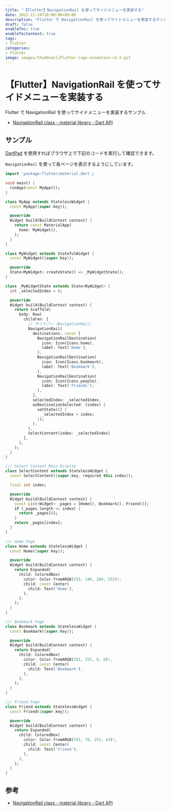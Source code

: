 ```yaml
---
title: "【Flutter】NavigationRail を使ってサイドメニューを実装する"
date: 2022-11-24T18:00:00+09:00
description: "Flutter で NavigationRail を使ってサイドメニューを実装するサンプル"
draft: false
enableToc: true
enableTocContent: true
tags: 
- Flutter
categories: 
- Flutter
image: images/thumbnail/Flutter-logo-animation-v1-2.gif
---
```


# 【Flutter】NavigationRail を使ってサイドメニューを実装する
Flutter で NavigationRail を使ってサイドメニューを実装するサンプル
* <a href="https://api.flutter.dev/flutter/material/NavigationRail-class.html" target="_blank" rel="nofollow noopener">NavigationRail class - material library - Dart API</a>

## サンプル
<a href="https://dartpad.dev/" target="_blank" rel="nofollow noopener">DartPad</a> を使用すればブラウザ上で下記のコードを実行して確認できます。

`NavigationRail` を使って各ページを表示するようにしています。

```dart:lib/main.dart
import 'package:flutter/material.dart';

void main() {
  runApp(const MyApp());
}

class MyApp extends StatelessWidget {
  const MyApp({super.key});

  @override
  Widget build(BuildContext context) {
    return const MaterialApp(
      home: MyWidget(),
    );
  }
}

class MyWidget extends StatefulWidget {
  const MyWidget({super.key});

  @override
  State<MyWidget> createState() => _MyWidgetState();
}

class _MyWidgetState extends State<MyWidget> {
  int _selectedIndex = 0;

  @override
  Widget build(BuildContext context) {
    return Scaffold(
      body: Row(
        children: [
          // サイドバー（NavigationRail）
          NavigationRail(
            destinations: const [
              NavigationRailDestination(
                icon: Icon(Icons.home),
                label: Text('Home'),
              ),
              NavigationRailDestination(
                icon: Icon(Icons.bookmark),
                label: Text('Bookmark'),
              ),
              NavigationRailDestination(
                icon: Icon(Icons.people),
                label: Text('Friends'),
              ),
            ],
            selectedIndex: _selectedIndex,
            onDestinationSelected: (index) {
              setState(() {
                _selectedIndex = index;
              });
            },
          ),
          SelectContent(index: _selectedIndex)
        ],
      ),
    );
  }
}

/// Select Content Main Display
class SelectContent extends StatelessWidget {
  const SelectContent({super.key, required this.index});

  final int index;

  @override
  Widget build(BuildContext context) {
    const List<Widget> _pages = [Home(), Bookmark(), Friend()];
    if (_pages.length <= index) {
      return _pages[0];
    }
    return _pages[index];
  }
}

/// Home Page
class Home extends StatelessWidget {
  const Home({super.key});

  @override
  Widget build(BuildContext context) {
    return Expanded(
      child: ColoredBox(
        color: Color.fromARGB(255, 146, 204, 252)!,
        child: const Center(
          child: Text('Home'),
        ),
      ),
    );
  }
}

/// Bookmark Page
class Bookmark extends StatelessWidget {
  const Bookmark({super.key});

  @override
  Widget build(BuildContext context) {
    return Expanded(
      child: ColoredBox(
        color: Color.fromARGB(255, 255, 0, 0)!,
        child: const Center(
          child: Text('Bookmark'),
        ),
      ),
    );
  }
}

/// Friend Page
class Friend extends StatelessWidget {
  const Friend({super.key});

  @override
  Widget build(BuildContext context) {
    return Expanded(
      child: ColoredBox(
        color: Color.fromARGB(255, 78, 255, 43)!,
        child: const Center(
          child: Text('Friend'),
        ),
      ),
    );
  }
}

```

## 参考
* <a href="https://api.flutter.dev/flutter/material/NavigationRail-class.html" target="_blank" rel="nofollow noopener">NavigationRail class - material library - Dart API</a>
